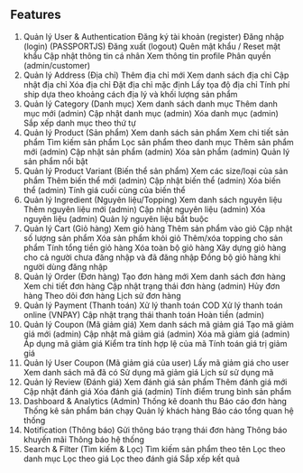 ## Features

1. Quản lý User & Authentication
   Đăng ký tài khoản (register)
   Đăng nhập (login) (PASSPORTJS)
   Đăng xuất (logout)
   Quên mật khẩu / Reset mật khẩu
   Cập nhật thông tin cá nhân
   Xem thông tin profile
   Phân quyền (admin/customer)
2. Quản lý Address (Địa chỉ)
   Thêm địa chỉ mới
   Xem danh sách địa chỉ
   Cập nhật địa chỉ
   Xóa địa chỉ
   Đặt địa chỉ mặc định
   Lấy tọa độ địa chỉ
   Tính phí ship dựa theo khoảng cách địa lý và khối lượng sản phẩm
3. Quản lý Category (Danh mục)
   Xem danh sách danh mục
   Thêm danh mục mới (admin)
   Cập nhật danh mục (admin)
   Xóa danh mục (admin)
   Sắp xếp danh mục theo thứ tự
4. Quản lý Product (Sản phẩm)
   Xem danh sách sản phẩm
   Xem chi tiết sản phẩm
   Tìm kiếm sản phẩm
   Lọc sản phẩm theo danh mục
   Thêm sản phẩm mới (admin)
   Cập nhật sản phẩm (admin)
   Xóa sản phẩm (admin)
   Quản lý sản phẩm nổi bật
5. Quản lý Product Variant (Biến thể sản phẩm)
   Xem các size/loại của sản phẩm
   Thêm biến thể mới (admin)
   Cập nhật biến thể (admin)
   Xóa biến thể (admin)
   Tính giá cuối cùng của biến thể
6. Quản lý Ingredient (Nguyên liệu/Topping)
   Xem danh sách nguyên liệu
   Thêm nguyên liệu mới (admin)
   Cập nhật nguyên liệu (admin)
   Xóa nguyên liệu (admin)
   Quản lý nguyên liệu bắt buộc
7. Quản lý Cart (Giỏ hàng)
   Xem giỏ hàng
   Thêm sản phẩm vào giỏ
   Cập nhật số lượng sản phẩm
   Xóa sản phẩm khỏi giỏ
   Thêm/xóa topping cho sản phẩm
   Tính tổng tiền giỏ hàng
   Xóa toàn bộ giỏ hàng
   Xây dựng giỏ hàng cho cả người chưa đăng nhập và đã đăng nhập
   Đồng bộ giỏ hàng khi người dùng đăng nhập
8. Quản lý Order (Đơn hàng)
   Tạo đơn hàng mới
   Xem danh sách đơn hàng
   Xem chi tiết đơn hàng
   Cập nhật trạng thái đơn hàng (admin)
   Hủy đơn hàng
   Theo dõi đơn hàng
   Lịch sử đơn hàng
9. Quản lý Payment (Thanh toán)
   Xử lý thanh toán COD
   Xử lý thanh toán online (VNPAY)
   Cập nhật trạng thái thanh toán
   Hoàn tiền (admin)
10. Quản lý Coupon (Mã giảm giá)
    Xem danh sách mã giảm giá
    Tạo mã giảm giá mới (admin)
    Cập nhật mã giảm giá (admin)
    Xóa mã giảm giá (admin)
    Áp dụng mã giảm giá
    Kiểm tra tính hợp lệ của mã
    Tính toán giá trị giảm giá
11. Quản lý User Coupon (Mã giảm giá của user)
    Lấy mã giảm giá cho user
    Xem danh sách mã đã có
    Sử dụng mã giảm giá
    Lịch sử sử dụng mã
12. Quản lý Review (Đánh giá)
    Xem đánh giá sản phẩm
    Thêm đánh giá mới
    Cập nhật đánh giá
    Xóa đánh giá (admin)
    Tính điểm trung bình sản phẩm
13. Dashboard & Analytics (Admin)
    Thống kê doanh thu
    Báo cáo đơn hàng
    Thống kê sản phẩm bán chạy
    Quản lý khách hàng
    Báo cáo tổng quan hệ thống
14. Notification (Thông báo)
    Gửi thông báo trạng thái đơn hàng
    Thông báo khuyến mãi
    Thông báo hệ thống
15. Search & Filter (Tìm kiếm & Lọc)
    Tìm kiếm sản phẩm theo tên
    Lọc theo danh mục
    Lọc theo giá
    Lọc theo đánh giá
    Sắp xếp kết quả
